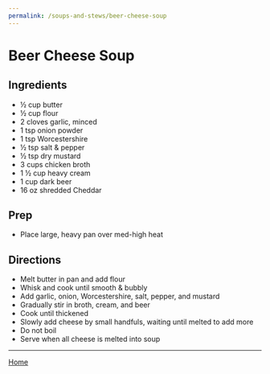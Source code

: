 ```yaml
---
permalink: /soups-and-stews/beer-cheese-soup
---
```

# Beer Cheese Soup

## Ingredients

- ½ cup butter
- ½ cup flour
- 2 cloves garlic, minced
- 1 tsp onion powder
- 1 tsp Worcestershire
- ½ tsp salt & pepper
- ½ tsp dry mustard
- 3 cups chicken broth
- 1 ½ cup heavy cream
- 1 cup dark beer
- 16 oz shredded Cheddar

## Prep

- Place large, heavy pan over med-high heat

## Directions

- Melt butter in pan and add flour
- Whisk and cook until smooth & bubbly
- Add garlic, onion, Worcestershire, salt, pepper, and mustard
- Gradually stir in broth, cream, and beer
- Cook until thickened
- Slowly add cheese by small handfuls, waiting until melted to add more
- Do not boil
- Serve when all cheese is melted into soup

---

[Home](https://thomasjbarrett82.github.io)
